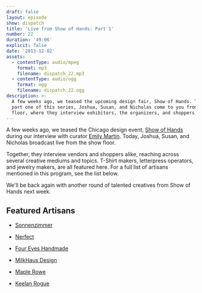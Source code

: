 ```yaml
---
draft: false
layout: episode
show: dispatch
title: 'Live from Show of Hands: Part 1'
number: 22
duration: '49:06'
explicit: false
date: '2013-12-02'
assets:
  - contentType: audio/mpeg
    format: mp3
    filename: dispatch_22.mp3
  - contentType: audio/ogg
    format: ogg
    filename: dispatch_22.ogg
description: >-
  A few weeks ago, we teased the upcoming design fair, Show of Hands. Today, in
  part one of this series, Joshua, Susan, and Nicholas come to you from the show
  floor, where they interview exhibitors, the organizers, and shoppers alike.
---
```

A few weeks ago, we teased the Chicago design event, [Show of Hands](http://showofhandschicago.com) during our interview with curator [Emily Martin](http://nicholaswyoung.com/programs/dispatch/20). Today, Joshua, Susan, and Nicholas broadcast live from the show floor.

Together, they interview vendors and shoppers alike, reaching across several creative mediums and topics. T-Shirt makers, letterpress operators, and jewelry makers, are all featured here. For a full list of artisans mentioned in this program, see the list below.

We'll be back again with another round of talented creatives from Show of Hands next week.

## Featured Artisans

* [Sonnenzimmer](http://www.sonnenzimmer.com)

* [Nerfect](http://www.nerfect.com)

* [Four Eyes Handmade](http://foureyeshandmade.com)

* [MilkHaus Design](http://milkhausdesign.com)

* [Maple Rowe](http://www.maplerowe.com)

* [Keelan Rogue](http://www.keelanrogue.com)